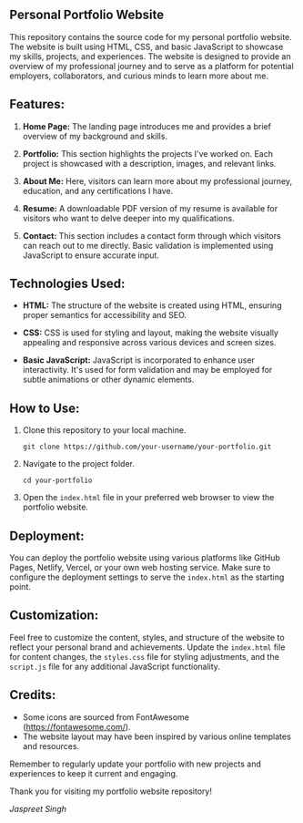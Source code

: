 
## Personal Portfolio Website

This repository contains the source code for my personal portfolio website. The website is built using HTML, CSS, and basic JavaScript to showcase my skills, projects, and experiences. The website is designed to provide an overview of my professional journey and to serve as a platform for potential employers, collaborators, and curious minds to learn more about me.

## Features:

1. **Home Page:** The landing page introduces me and provides a brief overview of my background and skills.

2. **Portfolio:** This section highlights the projects I've worked on. Each project is showcased with a description, images, and relevant links.

3. **About Me:** Here, visitors can learn more about my professional journey, education, and any certifications I have.

4. **Resume:** A downloadable PDF version of my resume is available for visitors who want to delve deeper into my qualifications.

5. **Contact:** This section includes a contact form through which visitors can reach out to me directly. Basic validation is implemented using JavaScript to ensure accurate input.

## Technologies Used:

- **HTML:** The structure of the website is created using HTML, ensuring proper semantics for accessibility and SEO.

- **CSS:** CSS is used for styling and layout, making the website visually appealing and responsive across various devices and screen sizes.

- **Basic JavaScript:** JavaScript is incorporated to enhance user interactivity. It's used for form validation and may be employed for subtle animations or other dynamic elements.

## How to Use:

1. Clone this repository to your local machine.

   ```
   git clone https://github.com/your-username/your-portfolio.git
   ```

2. Navigate to the project folder.

   ```
   cd your-portfolio
   ```

3. Open the `index.html` file in your preferred web browser to view the portfolio website.

## Deployment:

You can deploy the portfolio website using various platforms like GitHub Pages, Netlify, Vercel, or your own web hosting service. Make sure to configure the deployment settings to serve the `index.html` as the starting point.

## Customization:

Feel free to customize the content, styles, and structure of the website to reflect your personal brand and achievements. Update the `index.html` file for content changes, the `styles.css` file for styling adjustments, and the `script.js` file for any additional JavaScript functionality.

## Credits:

- Some icons are sourced from FontAwesome (https://fontawesome.com/).
- The website layout may have been inspired by various online templates and resources.

Remember to regularly update your portfolio with new projects and experiences to keep it current and engaging.

Thank you for visiting my portfolio website repository!

*Jaspreet Singh*
